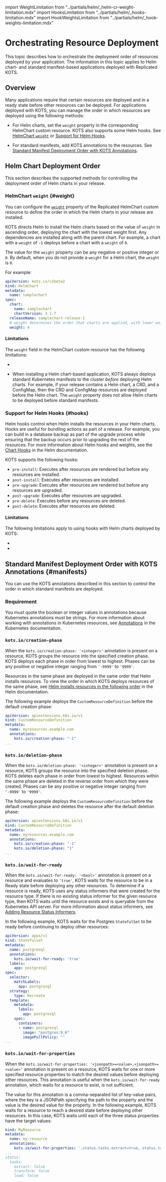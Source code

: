 import WeightLimitation from "../partials/helm/_helm-cr-weight-limitation.mdx"
import HooksLimitation from "../partials/helm/_hooks-limitation.mdx"
import HookWeightsLimitation from "../partials/helm/_hook-weights-limitation.mdx"

# Orchestrating Resource Deployment

This topic describes how to orchestrate the deployment order of resources deployed by your application. The information in this topic applies to Helm chart- and standard manifest-based applications deployed with Replicated KOTS.

## Overview

Many applications require that certain resources are deployed and in a ready state before other resources can be deployed. For applications deployed with KOTS, you can manage the order in which resources are deployed using the following methods:

* For Helm charts, set the `weight` property in the corresponding HelmChart custom resource. KOTS also supports some Helm hooks. See [HelmChart `weight`](#weight) or [Support for Helm Hooks](#hooks).

* For standard manifests, add KOTS annotations to the resources. See [Standard Manifest Deployment Order with KOTS Annotations](#manifests).

## Helm Chart Deployment Order

This section describes the supported methods for controlling the deployment order of Helm charts in your release.

### HelmChart `weight` {#weight}

You can configure the [`weight`](/reference/custom-resource-helmchart-v2#weight) property of the Replicated HelmChart custom resource to define the order in which the Helm charts in your release are installed.

KOTS directs Helm to install the Helm charts based on the value of `weight` in ascending order, deploying the chart with the lowest weight first. Any dependencies are installed along with the parent chart. For example, a chart with a `weight` of `-1` deploys before a chart with a `weight` of `0`. 

The value for the `weight` property can be any negative or positive integer or `0`. By default, when you do not provide a `weight` for a Helm chart, the `weight` is `0`.

For example:

```yaml
apiVersion: kots.io/v1beta2
kind: HelmChart
metadata:
  name: samplechart
spec:
  chart:
    name: samplechart
    chartVersion: 3.1.7
  releaseName: samplechart-release-1
  # weight determines the order that charts are applied, with lower weights first.
  weight: 4
```

#### Limitations

The `weight` field in the HelmChart custom resource has the following limitations:

* <WeightLimitation/>

* When installing a Helm chart-based application, KOTS always deploys standard Kubernetes manifests to the cluster _before_ deploying Helm charts. For example, if your release contains a Helm chart, a CRD, and a ConfigMap, then the CRD and ConfigMap resources are deployed before the Helm chart. The `weight` property does not allow Helm charts to be deployed before standard manifests.

### Support for Helm Hooks {#hooks}

Helm hooks control when Helm installs the resources in your Helm charts. Hooks are useful for bundling actions as part of a release. For example, you can build in a database backup as part of the upgrade process while ensuring that the backup occurs prior to upgrading the rest of the resources. For more information about Helm hooks and weights, see the [Chart Hooks](https://helm.sh/docs/topics/charts_hooks/) in the Helm documentation.

KOTS supports the following hooks:
* `pre-install`: Executes after resources are rendered but before any resources are installed.
* `post-install`: Executes after resources are installed.
* `pre-upgrade`: Executes after resources are rendered but before any resources are upgraded.
* `post-upgrade`: Executes after resources are upgraded.
* `pre-delete`: Executes before any resources are deleted.
* `post-delete`: Executes after resources are deleted.

#### Limitations

The following limitations apply to using hooks with Helm charts deployed by KOTS:

* <HooksLimitation/>

* <HookWeightsLimitation/>
  
## Standard Manifest Deployment Order with KOTS Annotations {#manifests}

You can use the KOTS annotations described in this section to control the order in which standard manifests are deployed.

### Requirement

You must quote the boolean or integer values in annotations because Kubernetes annotations must be strings. For more information about working with annotations in Kubernetes resources, see [Annotations](https://kubernetes.io/docs/concepts/overview/working-with-objects/annotations/) in the Kubernetes documentation.

### `kots.io/creation-phase` 

When the `kots.io/creation-phase: '<integer>'` annotation is present on a resource, KOTS groups the resource into the specified creation phase. KOTS deploys each phase in order from lowest to highest. Phases can be any positive or negative integer ranging from `'-9999'` to `'9999'`.

Resources in the same phase are deployed in the same order that Helm installs resources. To view the order in which KOTS deploys resources of the same phase, see [Helm installs resources in the following order](https://helm.sh/docs/intro/using_helm/#:~:text=Helm%20installs%20resources%20in%20the,order) in the Helm documentation.

The following example deploys the `CustomResourceDefinition` before the default creation phase:

```yaml
apiVersion: apiextensions.k8s.io/v1
kind: CustomResourceDefinition
metadata:
  name: myresources.example.com
  annotations:
    kots.io/creation-phase: "-1"
...
```

### `kots.io/deletion-phase`

When the `kots.io/deletion-phase: '<integer>'` annotation is present on a resource, KOTS groups the resource into the specified deletion phase. KOTS deletes each phase in order from lowest to highest. Resources within the same phase are deleted in the reverse order from which they were created. Phases can be any positive or negative integer ranging from `'-9999'` to `'9999'`.

The following example deploys the `CustomResourceDefinition` before the default creation phase and deletes the resource after the default deletion phase:

```yaml
apiVersion: apiextensions.k8s.io/v1
kind: CustomResourceDefinition
metadata:
  name: myresources.example.com
  annotations:
    kots.io/creation-phase: "-1"
    kots.io/deletion-phase: "1"
...
```
### `kots.io/wait-for-ready`

When the `kots.io/wait-for-ready: '<bool>'` annotation is present on a resource and evaluates to `'true'`, KOTS waits for the resource to be in a Ready state before deploying any other resources. To determine if a resource is ready, KOTS uses any status informers that were created for the resource type. If there is no existing status informer for the given resource type, then KOTS waits until the resource exists and is queryable from the Kubernetes API server. For more information about status informers, see [Adding Resource Status Informers](/vendor/admin-console-display-app-status).

In the following example, KOTS waits for the Postgres `StatefulSet` to be ready before continuing to deploy other resources:

```yaml
apiVersion: apps/v1
kind: Statefulset
metadata:
  name: postgresql
  annotations:
    kots.io/wait-for-ready: 'true'
  labels:
    app: postgresql
spec:
  selector:
    matchLabels:
      app: postgresql
  strategy:
    type: Recreate
  template:
    metadata:
      labels:
        app: postgresql
    spec:
      containers:
      - name: postgresql
        image: "postgres:9.6"
        imagePullPolicy: ""
...
```

### `kots.io/wait-for-properties`

When the `kots.io/wait-for-properties: '<jsonpath>=<value>,<jsonpath>=<value>'` annotation is present on a resource, KOTS waits for one or more specified resource properties to match the desired values before deploying other resources. This annotation is useful when the `kots.io/wait-for-ready` annotation, which waits for a resource to exist, is not sufficient.

The value for this annotation is a comma-separated list of key-value pairs, where the key is a JSONPath specifying the path to the property and the value is the desired value for the property. In the following example, KOTS waits for a resource to reach a desired state before deploying other resources. In this case, KOTS waits until each of the three status properties have the target values:

```yaml
kind: MyResource
metadata:
  name: my-resource
  annotations:
    kots.io/wait-for-properties: '.status.tasks.extract=true,.status.tasks.transform=true,.status.tasks.load=true'
...
status:
  tasks:
    extract: false
    transform: false
    load: false
```